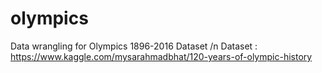 # olympics
Data wrangling for Olympics 1896-2016 Dataset /n
Dataset : https://www.kaggle.com/mysarahmadbhat/120-years-of-olympic-history

